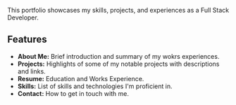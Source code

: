 This portfolio showcases my skills, projects, and experiences as a Full Stack Developer.

## Features

- **About Me:** Brief introduction and summary of my wokrs experiences.
- **Projects:** Highlights of some of my notable projects with descriptions and links.
- **Resume:** Education and Works Experience.
- **Skills:** List of skills and technologies I'm proficient in.
- **Contact:** How to get in touch with me.
